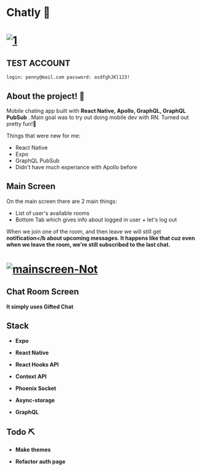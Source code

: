 # Chatly 🎃
# <a href="https://ibb.co/bbYQj54"><img src="https://i.ibb.co/BnvcH2h/1.png" alt="1" border="0"></a>


## TEST ACCOUNT
`
  login: penny@mail.com
  password: asdfghJKl123!
`

## About the project! 🎨

Mobile chating app built with <b>React Native, Apollo, GraphQL, GraphQL PubSub </b>.
Main goal was to try out doing mobile dev with RN. Turned out pretty fun!🤗

Things that were new for me: 
* React Native
* Expo
* GraphQL PubSub
* Didn't have much experiance with Apollo before 

## Main Screen

On the main screen there are 2 main things:
* List of user's available rooms
* Bottom Tab which gives info about logged in user + let's log out

When we join one of the room, and then leave we will still get <b>notification</b
about upcoming messages. It happens like that cuz even when we leave the room,
we're still subscribed to the last chat.

# <a href="https://ibb.co/0mGkXLZ"><img src="https://i.ibb.co/wBzTLqC/mainscreen-Not.png" alt="mainscreen-Not" border="0"></a>

## Chat Room Screen
It simply uses Gifted Chat 



## Stack

- Expo

- React Native 

- React Hooks API

- Context API

- Phoenix Socket

- Async-storage

- GraphQL

## Todo ⛏

- Make themes

- Refactor auth page

